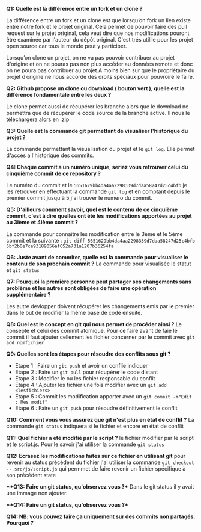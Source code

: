 __**Q1: Quelle est la différence entre un fork et un clone ?**__

La différence entre un fork et un clone est que lorsqu’on fork un lien existe entre notre fork et le projet original. Cela permet de pouvoir faire des pull request sur le projet original, cela veut dire que nos modifications pouront être examinée par l'auteur du dépôt original. C'est trés utilile pour les projet open source car tous le monde peut y participer.

Lorsqu’on clone un projet, on ne va pas pouvoir contribuer au projet d'origine et on ne pouras pas non plus accéder au données remote et donc on ne poura pas contribuer au projet.A moins bien sur que le propriétaire du projet d’origine ne nous accorde des droits spéciaux pour pouvroire le faire.



__**Q2: Github propose un clone ou download ( bouton vert ), quelle est la différence fondamentale entre les deux ?**__

Le clone permet aussi de récupérer les branche alors que le download ne permettra que de récupérer le code source de la branche active. Il nous le téléchargera alors en .zip



__**Q3: Quelle est la commande git permettant de visualiser l'historique du projet ?**__

La commande permettant la visualisation du projet et le `git log`. Elle permet d'acces a l'historique des commits.



__**Q4: Chaque commit a un numéro unique, seriez vous retrouver celui du cinquième commit de ce repository ?**__

Le numéro du commit et le `5651629bb4da4aa2298339d7daa58247d25c4bfb` je les retrouver en effectuant la commande `git log` et en comptant depuis le premier commit jusqu'à 5 j'ai trouver le numero du commit.



__**Q5: D'ailleurs comment savoir, quel est le contenu de ce cinquième commit, c'est à dire quelles ont été les modifications apportées au projet au 3ième et 4ième commit ?**__

La commande pour connaitre les modification entre le 3ème et le 5ème commit et la suivante : `git diff 5651629bb4da4aa2298339d7daa58247d25c4bfb 5bf2b0e7ce93189056af052a731a1207b36254fa`


__**Q6: Juste avant de commiter, quelle est la commande pour visualiser le contenu de son prochain commit ?**__
La commande pour visualisée le statut et `git status`

__**Q7: Pourquoi la première personne peut partager ses changements sans problème et les autres sont obligées de faire une opération supplémentaire ?**__

Les autre devlopper doivent récupérer les changements emis par le premier dans le but de modifier la même base de code ensuite.

__**Q8: Quel est le concept en git qui nous permet de procéder ainsi ?**__
Le consepte et celui des commit atomique. Pour ce faire avant de faie le commit il faut ajouter cellement les fichier concerner par le commit avec  `git add nomfichier`

__**Q9: Quelles sont les étapes pour résoudre des conflits sous git ?**__
* Etape 1 : Faire un `git push` et avoir un conflie indiquer
* Etape 2 : Faire un `git pull` pour récupérer le code distant
* Etape 3 : Modifier le ou les fichier responsable du conflit
* Etape 4 : Ajouter les fichier une fois modifier avec un `git add <lesfichiers>`
* Etape 5 : Commit les modification apporter avec un `git commit -m"Edit : Mes modif"`
* Etape 6 : Faire un `git push` pour résoudre définitivement le conflit

__**Q10: Comment vous vous assurez que git n'est plus en état de conflit ?**__
La commande `git status` indiquera si le fichier et encore en état de conflit

__**Q11: Quel fichier a été modifié par le script ?**__
le fichier modifier par le script et le script.js. Pour le savoir j'ai utiliser la commande `git status`

__**Q12: Ecrasez les modifications faites sur ce fichier en utilisant git**__
pour revenir au status précédent du fichier j'ai utiliser la commande `git checkout -- src/js/script.js` qui permmet de faire revenir un fichier spécifique à son précédent state

__**Q13: Faire un git status, qu'observez vous ?*__
Dans le git status il y avait une immage non ajouter.

__**Q14: Faire un git status, qu'observez vous ?*__

__**Q14: NB: vous pouvez faire ça uniquement sur des commits non partagés. Pourquoi ?**__
